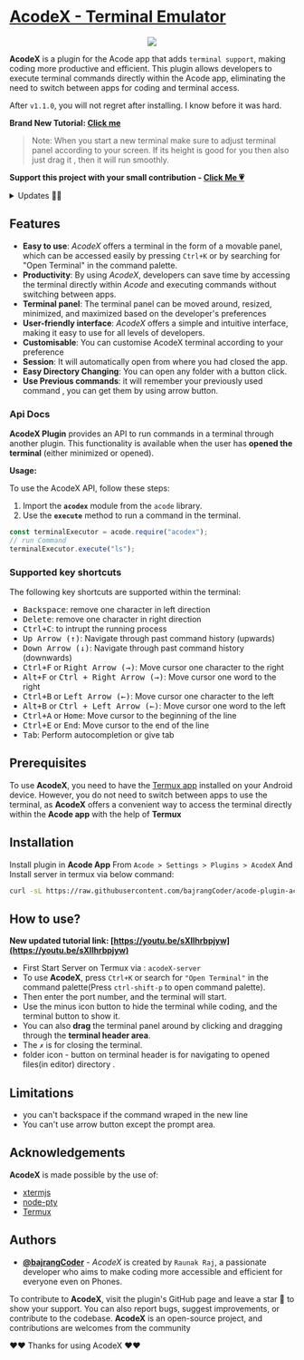 # [AcodeX - Terminal Emulator](https://github.com/bajrangCoder/acode-plugin-acodex)
<p align="center"><img src="https://raw.githubusercontent.com/bajrangCoder/acode-plugin-acodex/main/icon.png"/></p>

**AcodeX** is a plugin for the Acode app that adds `terminal support`, making coding more productive and efficient. This plugin allows developers to execute terminal commands directly within the Acode app, eliminating the need to switch between apps for coding and terminal access.

After `v1.1.0`, you will not regret after installing. I know before it was hard.

**Brand New Tutorial: [Click me](https://youtu.be/sXlIhrbpjyw)**

> Note: When you start a new terminal make sure to adjust terminal panel according to your screen. If its height is good for you then also just drag it , then it will run smoothly.

**Support this project with your small contribution - <a href='https://github.com/sponsors/bajrangCoder'>Click Me 💗</a>**

<details>
    <summary>
        Updates 🤩🤩
    </summary>
    <br/>
    <details>
        <summary>
            <code><strong>v2.0.0</strong></code>
        </summary>
        <ul>
            <li>exposed terminal api 🔌</li>
            <li>improved Terminal and updated xtermjs library 🔼</li>
            <li>now the web link in the terminal will be hyper linked onclicking it, it will open link in browser 🔗</li>
            <li>added low budget Autocompletion 😂 , i.e tab autocompletion</li>
            <li>now you can also use left & right arrow to navigate 🧭</li>
            <li>fixed prompt bug 🐞</li>
            <li>some minor improvements and changes 🤫</li>
            <li>
            added these shortcut(Read <strong>Supported key shortcut</strong> section of readme for more ☺️): <kbd>Ctrt+f</kbd>, <kbd>Right Arrow</kbd>, <kbd>Alt+f</kbd>, <kbd>Ctrl+Right arrow</kbd>, <kbd>Ctrl+b</kbd>, <kbd>Left arrow</kbd>, <kbd>Alt+b</kbd>, <kbd>Ctrl+Left arrow</kbd>, <kbd>Ctrl+a</kbd>, <kbd>Ctrl+e</kbd>, <kbd>Home</kbd>, <kbd>End</kbd>, <kbd>Tab</kbd>, 
            </li>
        </ul>
    </details>
    <details>
        <summary>
            <code><strong>v1.2.0</strong></code>
        </summary>
        <ul>
            <li>fixed issue related to saving state</li>
            <li>added color picker in plugin setting for themeing</li>
            <li>now it will remember your terminal state for better experience</li>
            <li>
            added two shortcut:
                <ul>
                    <li><kbd>Ctrl+I</kbd> - to clear the terminal</li>
                    <li><kbd>Ctrl+P</kbd> - to copy text from the terminal</li>
                </ul>
            </li>
        </ul>
    </details>
    <details>
        <summary>
            <code><strong>v1.1.8</strong></code>
        </summary>
        <ul>
            <li>improved accessibility</li>
            <li>floating button and terminal panel issue fixed</li>
            <li>minor twicks</li>
        </ul>
    </details>
    <details>
        <summary>
            <code><strong>v1.1.7</strong></code>
        </summary>
        <ul>
            <li>brand new tutorial link added in the readme of the plugin</li>
        </ul>
    </details>
    <details>
        <summary>
            <code><strong>v1.1.6</strong></code>
        </summary>
        <ul>
            <li>terminal issue fixed</li>
            <li>floating button improved, now it will be not hidden by keyboard</li>
            <li>internal changes</li>
        </ul>
    </details>
    <details>
        <summary>
            <code><strong>v1.1.5</strong></code>
        </summary>
        <p>Nothing fancy just a simple bugs 😑</p>
    </details>
    <details>
        <summary>
            <code><strong>v1.1.4</strong></code>
        </summary>
        <ul>
            <li>little bit change in layout and icon</li>
            <li>maximise terminal button is now draggable and you can drag it and keep it wherever you want</li>
            <li>fixed bugs related to folder icon</li>
            <li>removed changing of font family of terminal</li>
            <li>some minor changes</li>
        </ul>
    </details>
    <details>
        <summary>
            <code><strong>v1.1.1</strong></code>
        </summary>
        <ul>
            <li>changed icons</li>
            <li>improved context menu</li>
            <li>fixed bugs</li>
            <li>removed arrow button from terminal header, instead of this use acode arrow buttons</li>
        </ul>
    </details>
    <details>
        <summary>
            <code><strong>v1.1.0</strong></code>
        </summary>
        <ul>
            <li>Fixed Android keyboard issue, now you can use any keyboard you want</li>
            <li>Fixed paste functionality issue</li>
            <li>Fixed terminal unwanted behaviour</li>
            <li>Many internal changes to improve performance</li>
            <li>improved styling</li>
            <li>Note: almost every encountered bugs are fixed</li>
        </ul>
    </details>
    <details>
        <summary>
            <code><strong>v1.0.9</strong></code>
        </summary>
        <ul>
            <li>fixed bugs</li>
        </ul>
    </details>
    <details>
        <summary>
            <code><strong>v1.0.8</strong></code>
        </summary>
        <ul>
            <li>fixed bugs</li>
        </ul>
    </details>
    <details>
        <summary>
            <code><strong>v1.0.7</strong></code>
        </summary>
        <ul>
            <li>Added a button on terminal header for opening terminal in opened file directory.</li>
        </ul>
    </details>
    <details>
        <summary>
            <code><strong>v1.0.6</strong></code>
        </summary>
        <ul>
            <li>Added Arrow button instead of input field on terminal header to use feature of <code>v1.0.5</code></li>
            <li>Now if you will close the app without closing terminal, then when you open app again the terminal will be start automatically from where you have closed app.</li>
        </ul>
    </details>
    <details>
        <summary>
            <code><strong>v1.0.5</strong></code>
        </summary>
        <ul>
            <li>
                Now you can get previous command(history of command) same as Termux feature:
                <ul>
                    <li>For previous command -> <kbd>⇑</kbd></li>
                    <li>For next command -> <kbd>⇓</kbd></li>
                </ul>
            </li>
        </ul>
    </details>
    <details>
        <summary>
            <code><strong>v1.0.4</strong></code>
        </summary>
        <ul>
            <li>Now you can use any keyboard in terminal(recommend -> keyboard which cantains ctrl key and so on)</li>
            <li>Some Improvement</li>
            <li>There is little bit limitations with keys that will be fixed in next update</li>
            <li>
                Supported Keys
                <ul>
                    <li><kbd>Enter key</kbd></li>
                    <li><kbd>Space key</kbd></li>
                    <li><kbd>Ctrl+C key</kbd></li>
                    <li><kbd>Delete/Backspace key</kbd></li>
                    <li>Others treated as normal printable keys</li>
                </ul>
            </li>
        </ul>
    </details>
    <details>
        <summary>
            <code><strong>v1.0.3</strong></code>
        </summary>
        <ul>
            <li>Removed deprecated Acode API for smooth functioning in latest Acode</li>
        </ul>
    </details>
    <details>
        <summary>
            <code><strong>v1.0.2</strong></code>
        </summary>
        <ul>
            <li>Plugin Setting Ui improved</li>
            <li>For closing the terminal use <code>Ctrl+J</code></li>
        </ul>
    </details>
    <details>
        <summary>
            <code><strong>v1.0.1</strong></code>
        </summary>
        <ul>
            <li>
                Now you can customise terminal, by changing:
                    <ul>
                        <li>Font Size</li>
                        <li>Font Family</li>
                        <li>Cursor Style</li>
                        <li>Cursor Blink</li>
                        <li>Scroll back</li>
                        <li>Scroll Sensitivity</li>
                        <li>Theme</li>
                    </ul>
            </li>
        </ul>
    </details>
</details>

## Features

- **Easy to use**: _AcodeX_ offers a terminal in the form of a movable panel, which can be accessed easily by pressing `Ctrl+K` or by searching for "Open Terminal" in the command palette.
- **Productivity**: By using _AcodeX_, developers can save time by accessing the terminal directly within _Acode_ and executing commands without switching between apps.
- **Terminal panel**: The terminal panel can be moved around, resized, minimized, and maximized based on the developer's preferences
- **User-friendly interface**: _AcodeX_ offers a simple and intuitive interface, making it easy to use for all levels of developers.
- **Customisable**: You can customise AcodeX terminal according to your preference 
- **Session**: It will automatically open from where you had closed the app.
- **Easy Directory Changing**: You can open any folder with a button click.
- **Use Previous commands**: it will remember your previously used command , you can get them by using arrow button.

### Api Docs

**AcodeX Plugin** provides an API to run commands in a terminal through another plugin. This functionality is available when the user has **opened the terminal** (either minimized or opened).

**Usage:**

To use the AcodeX API, follow these steps:
1. Import the **`acodex`** module from the `acode` library.
2. Use the **`execute`** method to run a command in the terminal.

```js
const terminalExecutor = acode.require("acodex");
// run Command
terminalExecutor.execute("ls");
```

### Supported key shortcuts

The following key shortcuts are supported within the terminal:

- <kbd>Backspace</kbd>: remove one character in left direction
- <kbd>Delete</kbd>: remove one character in right direction
- <kbd>Ctrl+C</kbd>: to intrupt the running process
- <kbd>Up Arrow (↑)</kbd>: Navigate through past command history (upwards)
- <kbd>Down Arrow (↓)</kbd>: Navigate through past command history (downwards)
- <kbd>Ctrl+F</kbd> or <kbd>Right Arrow (→)</kbd>: Move cursor one character to the right
- <kbd>Alt+F</kbd> or <kbd>Ctrl + Right Arrow (→)</kbd>: Move cursor one word to the right
- <kbd>Ctrl+B</kbd> or <kbd>Left Arrow (←)</kbd>: Move cursor one character to the left
- <kbd>Alt+B</kbd> or <kbd>Ctrl + Left Arrow (←)</kbd>: Move cursor one word to the left
- <kbd>Ctrl+A</kbd> or <kbd>Home</kbd>: Move cursor to the beginning of the line
- <kbd>Ctrl+E</kbd> or <kbd>End</kbd>: Move cursor to the end of the line
- <kbd>Tab</kbd>: Perform autocompletion or give tab

## Prerequisites

To use **AcodeX**, you need to have the [Termux app](https://termux.dev/en/) installed on your Android device. However, you do not need to switch between apps to use the terminal, as **AcodeX** offers a convenient way to access the terminal directly within the **Acode app** with the help of **Termux**

## Installation

Install plugin in **Acode App** From `Acode > Settings > Plugins > AcodeX`
And Install server in termux via below command:

```bash
curl -sL https://raw.githubusercontent.com/bajrangCoder/acode-plugin-acodex/main/installServer.sh | bash
```
    
## How to use?

**New updated tutorial link: [https://youtu.be/sXlIhrbpjyw](https://youtu.be/sXlIhrbpjyw)**

- First Start Server on Termux via : `acodeX-server`
- To use **AcodeX**, press `Ctrl+K` or search for `"Open Terminal"` in the command palette(Press `ctrl-shift-p` to open command palette). 
- Then enter the port number, and the terminal will start. 
- Use the minus icon button to hide the terminal while coding, and the terminal button to show it. 
- You can also **drag** the terminal panel around by clicking and dragging through the **terminal header area**. 
- The `✗` is for closing the terminal.
- folder icon - button on terminal header is for navigating to opened files(in editor) directory .

## Limitations

- you can't backspace if the command wraped in the new line
- You can't use arrow button except the prompt area.

## Acknowledgements

**AcodeX** is made possible by the use of:

 - [xtermjs](https://xtermjs.org/)
 - [node-pty](https://github.com/microsoft/node-pty)
 - [Termux](https://termux.dev/en/)


## Authors

- **[@bajrangCoder](https://www.github.com/bajrangCoder)** - *AcodeX* is created by `Raunak Raj`, a passionate developer who aims to make coding more accessible and efficient for everyone even on Phones.


To contribute to **AcodeX**, visit the plugin's GitHub page and leave a star 🌟 to show your support. You can also report bugs, suggest improvements, or contribute to the codebase. **AcodeX** is an open-source project, and contributions are welcomes from the community

❤️❤️ Thanks for using AcodeX ❤️❤️
